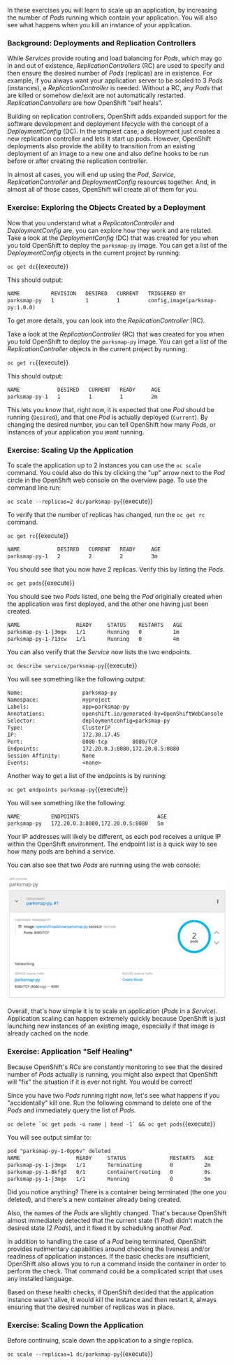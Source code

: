
In these exercises you will learn to scale up an application, by increasing the number of *Pods* running which contain your application. You will also see what happens when you kill an instance of your application.

### Background: Deployments and Replication Controllers

While *Services* provide routing and load balancing for *Pods*, which may go in and
out of existence, *ReplicationControllers* (RC) are used to specify and then
ensure the desired number of *Pods* (replicas) are in existence. For example, if
you always want your application server to be scaled to 3 *Pods* (instances), a
*ReplicationController* is needed. Without a RC, any *Pods* that are killed or
somehow die/exit are not automatically restarted. *ReplicationControllers* are
how OpenShift "self heals".

Building on replication controllers, OpenShift adds expanded support for the
software development and deployment lifecycle with the concept of a *DeploymentConfig* (DC).
In the simplest case, a deployment just creates a new replication controller and
lets it start up pods. However, OpenShift deployments also provide the ability
to transition from an existing deployment of an image to a new one and also define hooks to be run before or after creating the replication controller.

In almost all cases, you will end up using the *Pod*, *Service*,
*ReplicationController* and *DeploymentConfig* resources together. And, in
almost all of those cases, OpenShift will create all of them for you.

### Exercise: Exploring the Objects Created by a Deployment

Now that you understand what a *ReplicatonController* and
*DeploymentConfig* are, you can explore how they work and are related. Take a
look at the *DeploymentConfig* (DC) that was created for you when you told
OpenShift to deploy the `parksmap-py` image. You can get a list of the *DeploymentConfig* objects in the current project by running:

``oc get dc``{{execute}}

This should output:

```
NAME          REVISION   DESIRED   CURRENT   TRIGGERED BY
parksmap-py   1          1         1         config,image(parksmap-py:1.0.0)
```

To get more details, you can look into the *ReplicationController* (RC).

Take a look at the *ReplicationController* (RC) that was created for you when
you told OpenShift to deploy the `parksmap-py` image. You can get a list of the *ReplicationController* objects in the current project by running:

``oc get rc``{{execute}}

This should output:

```
NAME            DESIRED   CURRENT   READY     AGE
parksmap-py-1   1         1         1         2m
```

This lets you know that, right now, it is expected that one *Pod* should be running
(`Desired`), and that one *Pod* is actually deployed (`Current`). By changing
the desired number, you can tell OpenShift how many *Pods*, or instances of your application you want running.

### Exercise: Scaling Up the Application

To scale the application up to 2 instances you can use
the `oc scale` command. You could also do this by clicking the "up" arrow next to
the *Pod* circle in the OpenShift web console on the overview page. To use the command line run:

``oc scale --replicas=2 dc/parksmap-py``{{execute}}

To verify that the number of replicas has changed, run the ``oc get rc`` command.

``oc get rc``{{execute}}

```
NAME            DESIRED   CURRENT   READY     AGE
parksmap-py-1   2         2         2         3m
```

You should see that you now have 2 replicas. Verify this by listing the *Pods*.

``oc get pods``{{execute}}

You should see two *Pods* listed, one being the *Pod* originally created when the application was first deployed, and the other one having just been created.

```
NAME                  READY     STATUS    RESTARTS   AGE
parksmap-py-1-j3mgx   1/1       Running   0          1m
parksmap-py-1-713cw   1/1       Running   0          4m
```

You can also verify that the *Service* now lists the two endpoints.

``oc describe service/parksmap-py``{{execute}}

You will see something like the following output:

```
Name:                   parksmap-py
Namespace:              myproject
Labels:                 app=parksmap-py
Annotations:            openshift.io/generated-by=OpenShiftWebConsole
Selector:               deploymentconfig=parksmap-py
Type:                   ClusterIP
IP:                     172.30.17.45
Port:                   8080-tcp        8080/TCP
Endpoints:              172.20.0.3:8080,172.20.0.5:8080
Session Affinity:       None
Events:                 <none>
```

Another way to get a list of the endpoints is by running:

``oc get endpoints parksmap-py``{{execute}}

You will see something like the following:

```
NAME          ENDPOINTS                         AGE
parksmap-py   172.20.0.3:8080,172.20.0.5:8080   5m
```

Your IP addresses will likely be different, as each pod receives a unique IP
within the OpenShift environment. The endpoint list is a quick way to see how
many pods are behind a service.

You can also see that two *Pods* are running using the web console:

![Application Scaling](../../assets/introduction/training-workshop/03-overview-of-scaled-application.png)

Overall, that's how simple it is to scale an application (*Pods* in a
*Service*). Application scaling can happen extremely quickly because OpenShift
is just launching new instances of an existing image, especially if that image
is already cached on the node.

### Exercise: Application "Self Healing"

Because OpenShift's *RCs* are constantly monitoring to see that the desired number
of *Pods* actually is running, you might also expect that OpenShift will "fix" the
situation if it is ever not right. You would be correct!

Since you have two *Pods* running right now, let's see what happens if you
"accidentally" kill one. Run the following command to delete one of the *Pods* and immediately query the list of *Pods*.

``oc delete `oc get pods -o name | head -1` && oc get pods``{{execute}}

You will see output similar to:


```
pod "parksmap-py-1-0pp6v" deleted
NAME                  READY     STATUS              RESTARTS   AGE
parksmap-py-1-j3mgx   1/1       Terminating         0          2m
parksmap-py-1-8kfg3   0/1       ContainerCreating   0          0s
parksmap-py-1-j3mgx   1/1       Running             0          5m
```

Did you notice anything? There is a container being terminated (the one you deleted),
and there's a new container already being created.

Also, the names of the *Pods* are slightly changed.
That's because OpenShift almost immediately detected that the current state (1
*Pod*) didn't match the desired state (2 *Pods*), and it fixed it by scheduling
another *Pod*.

In addition to handling the case of a *Pod* being terminated, OpenShift provides rudimentary capabilities around checking the
liveness and/or readiness of application instances. If the basic checks are
insufficient, OpenShift also allows you to run a command inside the container in
order to perform the check. That command could be a complicated script that uses
any installed language.

Based on these health checks, if OpenShift decided that the
application instance wasn't alive, it would kill the instance and then restart
it, always ensuring that the desired number of replicas was in place.

### Exercise: Scaling Down the Application

Before continuing, scale down the application to a single replica.

``oc scale --replicas=1 dc/parksmap-py``{{execute}}
